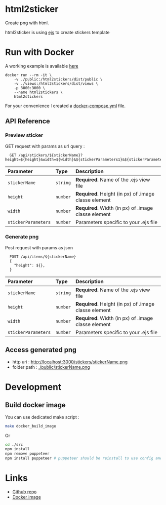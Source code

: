 # html2sticker
  
Create png with html.

html2sticker is using [ejs](https://ejs.co/) to create stickers template

# Run with Docker

A working example is available [here](./example/README.md)

```
docker run --rm -it \
    -v ./public:/html2stickers/dist/public \
    -v ./views:/html2stickers/dist/views \
    -p 3000:3000 \
    --name html2stickers \
    html2stickers
```

For your convenience I created a [docker-compose.yml](docker-compose.yml) file.

## API Reference

### Preview sticker

GET request with params as url query :
```http
  GET /api/stickers/${stickerName}?height=${height}&width=${width}&${stickerParameters1}&${stickerParameters2}
```

| Parameter           | Type     | Description                                           |
| :------------------ | :------- | :---------------------------------------------------- |
| `stickerName`       | `string` | **Required**. Name of the .ejs view file              |
| `height`            | `number` | **Required**. Height (in px) of .image classe element |
| `width`             | `number` | **Required**. Width (in px) of .image classe element  |
| `stickerParameters` | `number` | Parameters specific to your .ejs file                 |

### Generate png

Post request with params as json
```http
  POST /api/items/${stickerName}
  {
    "height": ${},
  }
```

| Parameter           | Type     | Description                                           |
| :------------------ | :------- | :---------------------------------------------------- |
| `stickerName`       | `string` | **Required**. Name of the .ejs view file              |
| `height`            | `number` | **Required**. Height (in px) of .image classe element |
| `width`             | `number` | **Required**. Width (in px) of .image classe element  |
| `stickerParameters` | `number` | Parameters specific to your .ejs file                 |

## Access generated png

- http uri : [http://localhost:3000/stickers/stickerName.png](http://localhost:3000/stickers/stickerName.png)
- folder path : [./public/stickerName.png](./public/stickerName.png)


# Development

## Build docker image
You can use dedicated make script :
```bash
make docker_build_image
```
Or
```bash
cd ./src
npm install
npm remove puppeteer
npm install puppeteer # puppeteer should be reinstall to use config and setup cache
```

# Links

- [Github repo](https://github.com/ctrlouis/html2stickers)
- [Docker image](https://hub.docker.com/r/ctrlouis/html2stickers)